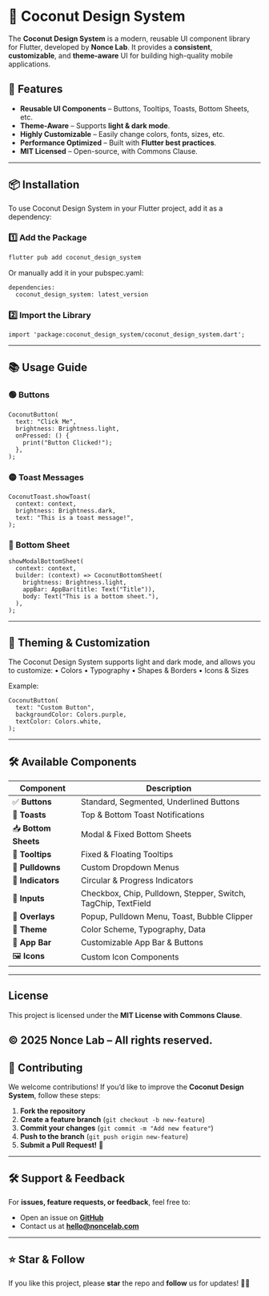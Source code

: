 # 🥥 Coconut Design System

The **Coconut Design System** is a modern, reusable UI component library for Flutter, developed by **Nonce Lab**. It provides a **consistent**, **customizable**, and **theme-aware** UI for building high-quality mobile applications.


## 🚀 Features
- **Reusable UI Components** – Buttons, Tooltips, Toasts, Bottom Sheets, etc.
- **Theme-Aware** – Supports **light & dark mode**.
- **Highly Customizable** – Easily change colors, fonts, sizes, etc.
- **Performance Optimized** – Built with **Flutter best practices**.
- **MIT Licensed** – Open-source, with Commons Clause.

---

## 📦 Installation

To use Coconut Design System in your Flutter project, add it as a dependency:

### 1️⃣ **Add the Package**
```sh
flutter pub add coconut_design_system
```
Or manually add it in your pubspec.yaml:
```
dependencies:
  coconut_design_system: latest_version
```

### 2️⃣ Import the Library
```
import 'package:coconut_design_system/coconut_design_system.dart';
```

---

## 📚 Usage Guide

### 🟢 Buttons
```
CoconutButton(
  text: "Click Me",
  brightness: Brightness.light,
  onPressed: () {
    print("Button Clicked!");
  },
);
```
### 🟡 Toast Messages
```
CoconutToast.showToast(
  context: context,
  brightness: Brightness.dark,
  text: "This is a toast message!",
);
```
### 🔵 Bottom Sheet
```
showModalBottomSheet(
  context: context,
  builder: (context) => CoconutBottomSheet(
    brightness: Brightness.light,
    appBar: AppBar(title: Text("Title")),
    body: Text("This is a bottom sheet."),
  ),
);
```
---
## 🎨 Theming & Customization

The Coconut Design System supports light and dark mode, and allows you to customize:
	•	Colors
	•	Typography
	•	Shapes & Borders
	•	Icons & Sizes

Example:
```
CoconutButton(
  text: "Custom Button",
  backgroundColor: Colors.purple,
  textColor: Colors.white,
);
```
---
## 🛠 Available Components
| Component                | Description                                      |
|-------------------------|--------------------------------------------------|
| ✅ **Buttons**          | Standard, Segmented, Underlined Buttons         |
| 🔔 **Toasts**           | Top & Bottom Toast Notifications                 |
| 📥 **Bottom Sheets**    | Modal & Fixed Bottom Sheets                      |
| 📌 **Tooltips**         | Fixed & Floating Tooltips                        |
| 📂 **Pulldowns**        | Custom Dropdown Menus                            |
| 🔄 **Indicators**       | Circular & Progress Indicators                   |
| 🔳 **Inputs**           | Checkbox, Chip, Pulldown, Stepper, Switch, TagChip, TextField |
| 📏 **Overlays**         | Popup, Pulldown Menu, Toast, Bubble Clipper      |
| 🎨 **Theme**            | Color Scheme, Typography, Data                   |
| 📑 **App Bar**          | Customizable App Bar & Buttons                   |
| 🖼 **Icons**            | Custom Icon Components                           |
---
## License
This project is licensed under the **MIT License with Commons Clause**.

**© 2025 Nonce Lab** – All rights reserved.
---
## 🤝 Contributing  

We welcome contributions! If you’d like to improve the **Coconut Design System**, follow these steps:  

1. **Fork the repository**  
2. **Create a feature branch** (`git checkout -b new-feature`)  
3. **Commit your changes** (`git commit -m "Add new feature"`)  
4. **Push to the branch** (`git push origin new-feature`)  
5. **Submit a Pull Request!** 🚀  

---
## 🛠 Support & Feedback  

For **issues, feature requests, or feedback**, feel free to:  
- Open an issue on **[GitHub](https://github.com/noncelab/coconut_design_system/issues)**  
- Contact us at **hello@noncelab.com**  

---

## ⭐ Star & Follow  

If you like this project, please **star** the repo and **follow** us for updates! 🚀✨  
